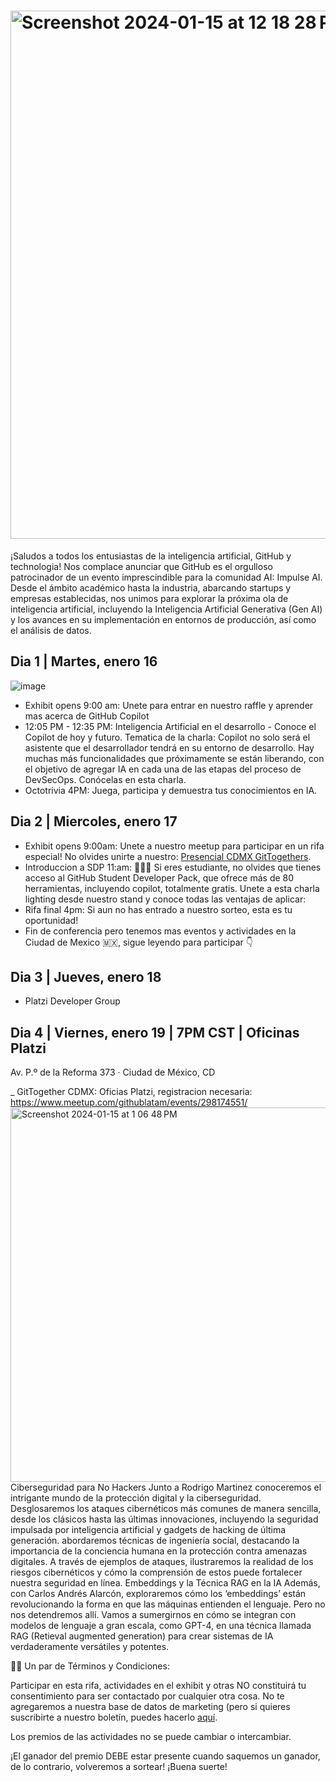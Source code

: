 # <img width="845" alt="Screenshot 2024-01-15 at 12 18 28 PM" src="https://github.com/githubpresente/impulse-ai/assets/20666190/68f0ccb9-e306-4a9a-b56a-ef9e855523cd">

¡Saludos a todos los entusiastas de la inteligencia artificial, GitHub y technologia! Nos complace anunciar que GitHub es el orgulloso patrocinador de un evento imprescindible para la comunidad AI: Impulse AI. Desde el ámbito académico hasta la industria, abarcando startups y empresas establecidas, nos unimos para explorar la próxima ola de inteligencia artificial, incluyendo la Inteligencia Artificial Generativa (Gen AI) y los avances en su implementación en entornos de producción, así como el análisis de datos.


## Dia 1 | Martes, enero 16
![image](https://github.com/githubpresente/impulse-ai/assets/20666190/17c9e05a-cc58-4f09-a765-67ffbbb6671b)

- Exhibit opens 9:00 am: Unete para entrar en nuestro raffle y aprender mas acerca de GitHub Copilot
- 12:05 PM - 12:35 PM: Inteligencia Artificial en el desarrollo - Conoce el Copilot de hoy y futuro.
Tematica de la charla: Copilot no solo será el asistente que el desarrollador tendrá en su entorno de desarrollo. Hay muchas más funcionalidades que próximamente se están liberando, con el objetivo de agregar IA en cada una de las etapas del proceso de DevSecOps. Conócelas en esta charla.
- Octotrivia 4PM: Juega, participa y demuestra tus conocimientos en IA.

## Dia 2 | Miercoles, enero 17

- Exhibit opens 9:00am: Unete a nuestro meetup para participar en un rifa especial! No olvides unirte a nuestro: [Presencial CDMX GitTogethers]([https://meetu.ps/c/4FVdP/hV2Nj/a](https://gh.io/grupomexico)).
- Introduccion a SDP 11:am: 👩🏻‍🎓 Si eres estudiante, no olvides que tienes acceso al GitHub Student Developer Pack, que ofrece más de 80 herramientas, incluyendo copilot, totalmente gratis. Unete a esta charla lighting desde nuestro stand y conoce todas las ventajas de aplicar:
- Rifa final 4pm: Si aun no has entrado a nuestro sorteo, esta es tu oportunidad!
- Fin de conferencia pero tenemos mas eventos y actividades en la Ciudad de Mexico 🇲🇽, sigue leyendo para participar 👇

## Dia 3 | Jueves, enero 18

- Platzi Developer Group 

## Dia 4 | Viernes, enero 19 | 7PM CST | Oficinas Platzi 
Av. P.º de la Reforma 373 · Ciudad de México, CD

_ GitTogether CDMX: Oficias Platzi, registracion necesaria: https://www.meetup.com/githublatam/events/298174551/
<img width="599" alt="Screenshot 2024-01-15 at 1 06 48 PM" src="https://github.com/githubpresente/impulse-ai/assets/20666190/c0a8c9ac-0385-4991-806c-49707b9758e0">
Ciberseguridad para No Hackers
Junto a Rodrigo Martinez conoceremos el intrigante mundo de la protección digital y la ciberseguridad.
Desglosaremos los ataques cibernéticos más comunes de manera sencilla, desde los clásicos hasta las últimas innovaciones, incluyendo la seguridad impulsada por inteligencia artificial y gadgets de hacking de última generación.
abordaremos técnicas de ingeniería social, destacando la importancia de la conciencia humana en la protección contra amenazas digitales. A través de ejemplos de ataques, ilustraremos la realidad de los riesgos cibernéticos y cómo la comprensión de estos puede fortalecer nuestra seguridad en línea.
Embeddings y la Técnica RAG en la IA
Además, con Carlos Andrés Alarcón, exploraremos cómo los ‘embeddings’ están revolucionando la forma en que las máquinas entienden el lenguaje. Pero no nos detendremos allí. Vamos a sumergirnos en cómo se integran con modelos de lenguaje a gran escala, como GPT-4, en una técnica llamada RAG (Retieval augmented generation) para crear sistemas de IA verdaderamente versátiles y potentes.



✍🏽 Un par de Términos y Condiciones:

Participar en esta rifa, actividades en el exhibit y otras NO constituirá tu consentimiento para ser contactado por cualquier otra cosa.
No te agregaremos a nuestra base de datos de marketing (pero si quieres suscribirte a nuestro boletín, puedes hacerlo [aquí](https://resources.github.com/newsletter/).

Los premios de las actividades no se puede cambiar o intercambiar.

¡El ganador del premio DEBE estar presente cuando saquemos un ganador, de lo contrario, volveremos a sortear!
¡Buena suerte!
